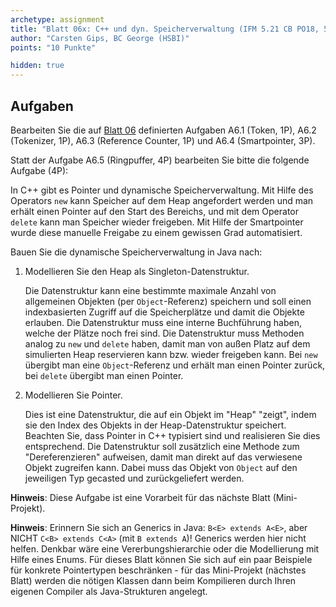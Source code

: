 ```yaml
---
archetype: assignment
title: "Blatt 06x: C++ und dyn. Speicherverwaltung (IFM 5.21 CB PO18, 5. Semester)"
author: "Carsten Gips, BC George (HSBI)"
points: "10 Punkte"

hidden: true
---
```


<!--  pandoc -s -f markdown -t markdown+smart-grid_tables-multiline_tables-simple_tables --columns=94 --reference-links=true  sheet06x.md  -o xxx.md  -->

## Aufgaben

Bearbeiten Sie die auf [Blatt 06] definierten Aufgaben A6.1 (Token, 1P), A6.2 (Tokenizer, 1P),
A6.3 (Reference Counter, 1P) und A6.4 (Smartpointer, 3P).

Statt der Aufgabe A6.5 (Ringpuffer, 4P) bearbeiten Sie bitte die folgende Aufgabe (4P):

In C++ gibt es Pointer und dynamische Speicherverwaltung. Mit Hilfe des Operators `new` kann
Speicher auf dem Heap angefordert werden und man erhält einen Pointer auf den Start des
Bereichs, und mit dem Operator `delete` kann man Speicher wieder freigeben. Mit Hilfe der
Smartpointer wurde diese manuelle Freigabe zu einem gewissen Grad automatisiert.

Bauen Sie die dynamische Speicherverwaltung in Java nach:

1.  Modellieren Sie den Heap als Singleton-Datenstruktur.

    Die Datenstruktur kann eine bestimmte maximale Anzahl von allgemeinen Objekten (per
    `Object`-Referenz) speichern und soll einen indexbasierten Zugriff auf die Speicherplätze
    und damit die Objekte erlauben. Die Datenstruktur muss eine interne Buchführung haben,
    welche der Plätze noch frei sind. Die Datenstruktur muss Methoden analog zu `new` und
    `delete` haben, damit man von außen Platz auf dem simulierten Heap reservieren kann bzw.
    wieder freigeben kann. Bei `new` übergibt man eine `Object`-Referenz und erhält man einen
    Pointer zurück, bei `delete` übergibt man einen Pointer.

2.  Modellieren Sie Pointer.

    Dies ist eine Datenstruktur, die auf ein Objekt im "Heap" "zeigt", indem sie den Index des
    Objekts in der Heap-Datenstruktur speichert. Beachten Sie, dass Pointer in C++ typisiert
    sind und realisieren Sie dies entsprechend. Die Datenstruktur soll zusätzlich eine Methode
    zum "Dereferenzieren" aufweisen, damit man direkt auf das verwiesene Objekt zugreifen
    kann. Dabei muss das Objekt von `Object` auf den jeweiligen Typ gecasted und
    zurückgeliefert werden.

**Hinweis**: Diese Aufgabe ist eine Vorarbeit für das nächste Blatt (Mini-Projekt).

**Hinweis**: Erinnern Sie sich an Generics in Java: `B<E> extends A<E>`, aber NICHT
`C<B> extends C<A>` (mit `B extends A`)! Generics werden hier nicht helfen. Denkbar wäre eine
Vererbungshierarchie oder die Modellierung mit Hilfe eines Enums. Für dieses Blatt können Sie
sich auf ein paar Beispiele für konkrete Pointertypen beschränken - für das Mini-Projekt
(nächstes Blatt) werden die nötigen Klassen dann beim Kompilieren durch Ihren eigenen Compiler
als Java-Strukturen angelegt.

  [Blatt 06]: sheet06.md
